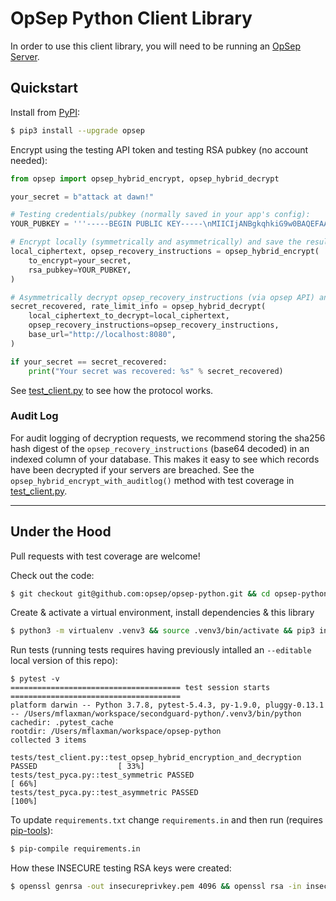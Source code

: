 # OpSep Python Client Library

In order to use this client library, you will need to be running an [OpSep Server](https://github.com/opsep/opsep-server).

## Quickstart

Install from [PyPI](https://pypi.org/project/opsep/):
```bash
$ pip3 install --upgrade opsep
```

Encrypt using the testing API token and testing RSA pubkey (no account needed):
```python
from opsep import opsep_hybrid_encrypt, opsep_hybrid_decrypt

your_secret = b"attack at dawn!"

# Testing credentials/pubkey (normally saved in your app's config):
YOUR_PUBKEY = '''-----BEGIN PUBLIC KEY-----\nMIICIjANBgkqhkiG9w0BAQEFAAOCAg8AMIICCgKCAgEAxY9sgHqrHRkfppnOJACr\nhwYxHP4d/OUUzbTiNFfcFoCyCUCL6dnLql1WPfaUyYWeLEQ4NTFI9Nfdy9tka6ZO\n75V3LCW5l2TMkbb0BvWnAcIK3lMY19kfFyImAoLvcZcAevi0ogkOn20zDrxVhlpv\nQAu3OMCQmc1aMgv6pp1FO4v3OjiXNp1AQQw8CIHnQzlLmGSMeUK1hdCcSGXq5qLA\nXrKwdkA8K6gDi67A43ZcWzew1KF8OwtA2WyLRfbzGaXqqq2pLNcrt90v64azkk+Q\nn8JTJym7k30Jv7zbhsGR08dvk6zn7TrNMn1TsIwflDFGSpzSCAQcz1gR+0GiwGvk\nqQkKeNhTAUHOdf7IONEpmZ+46O4uUmtAXu5lI0D5dPtl2M5ZtAjxRMvXX65QeNd7\nMwcoXy5LaUMnDVl8Sq8OL8dj8PMKiqO7m/yMuMfXgEd9EcdzFt80rRUCH3/H3+MT\nQMZdlbNASA5d//MOxERsb1ildEyfTQpSWvyeGIpCCtPmq3yJbKat95RTUX4uJPLi\nKFCifkVhirl+XxdDK6L0gly0kZEW41qyKZL+++5M6NalsBsMr5AFAUF0Ws4E+aWf\n6Zm8FDi6G4ZpAmVpP6bmqY+GoTFBQKXezICAwsJ6Dhy8UUHxDRQIiNTSLVnO5wgR\ncRfaU/jG6gorIFQvw8mw2hcCAwEAAQ==\n-----END PUBLIC KEY-----\n'''

# Encrypt locally (symmetrically and asymmetrically) and save the results to your DB:
local_ciphertext, opsep_recovery_instructions = opsep_hybrid_encrypt(
    to_encrypt=your_secret,
    rsa_pubkey=YOUR_PUBKEY, 
)

# Asymmetrically decrypt opsep_recovery_instructions (via opsep API) and use it to symmetrically decrypt local_ciphertext: 
secret_recovered, rate_limit_info = opsep_hybrid_decrypt( 
    local_ciphertext_to_decrypt=local_ciphertext, 
    opsep_recovery_instructions=opsep_recovery_instructions,
    base_url="http://localhost:8080",
)

if your_secret == secret_recovered:
    print("Your secret was recovered: %s" % secret_recovered)
```

See [test_client.py](https://github.com/opsep/opsep-python/blob/master/tests/test_client.py) to see how the protocol works.

### Audit Log
For audit logging of decryption requests, we recommend storing the sha256 hash digest of the `opsep_recovery_instructions` (base64 decoded) in an indexed column of your database. This makes it easy to see which records have been decrypted if your servers are breached. See the `opsep_hybrid_encrypt_with_auditlog()` method with test coverage in [test_client.py](https://github.com/opsep/opsep-python/blob/master/tests/test_client.py).


---

## Under the Hood

Pull requests with test coverage are welcome!

Check out the code:
```bash
$ git checkout git@github.com:opsep/opsep-python.git && cd opsep-python.git
```

Create & activate a virtual environment, install dependencies & this library
```bash
$ python3 -m virtualenv .venv3 && source .venv3/bin/activate && pip3 install -r requirements.txt && pip3 install --editable .
```

Run tests (running tests requires having previously intalled an `--editable` local version of this repo):
```
$ pytest -v
====================================== test session starts ======================================
platform darwin -- Python 3.7.8, pytest-5.4.3, py-1.9.0, pluggy-0.13.1 -- /Users/mflaxman/workspace/secondguard-python/.venv3/bin/python
cachedir: .pytest_cache
rootdir: /Users/mflaxman/workspace/opsep-python
collected 3 items                                                                               

tests/test_client.py::test_opsep_hybrid_encryption_and_decryption PASSED                  [ 33%]
tests/test_pyca.py::test_symmetric PASSED                                                 [ 66%]
tests/test_pyca.py::test_asymmetric PASSED                                                [100%]
```

To update `requirements.txt` change `requirements.in` and then run (requires [pip-tools](https://github.com/jazzband/pip-tools)):
```bash
$ pip-compile requirements.in
```

How these INSECURE testing RSA keys were created:
```bash
$ openssl genrsa -out insecureprivkey.pem 4096 && openssl rsa -in insecureprivkey.pem -pubout -out insecurepubkey.crt
```
